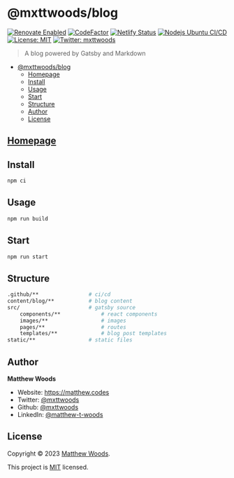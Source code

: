 <!-- @format -->

# @mxttwoods/blog

[![Renovate Enabled](https://img.shields.io/badge/renovate-enabled-brightgreen.svg)](https://renovatebot.com/)
[![CodeFactor](https://www.codefactor.io/repository/github/mxttwoods/blog/badge)](https://www.codefactor.io/repository/github/mxttwoods/blog)
[![Netlify Status](https://api.netlify.com/api/v1/badges/16a8cdbc-5655-4aeb-b6ed-ba6a41faca53/deploy-status)](https://app.netlify.com/sites/mxttwoods-blog/deploys)
[![Nodejs Ubuntu CI/CD](https://github.com/mxttwoods/blog/actions/workflows/ubuntu-latest.yml/badge.svg)](https://github.com/mxttwoods/blog/actions/workflows/ubuntu-latest.yml)
[![License: MIT](https://img.shields.io/badge/License-MIT-blue.svg)](LICENSE)
[![Twitter: mxttwoods](https://img.shields.io/twitter/follow/mxttwoods.svg?style=social)](https://twitter.com/mxttwoods)

> A blog powered by Gatsby and Markdown

- [@mxttwoods/blog](#mxttwoodsblog)
  - [Homepage](#homepage)
  - [Install](#install)
  - [Usage](#usage)
  - [Start](#start)
  - [Structure](#structure)
  - [Author](#author)
  - [License](#license)

## [Homepage](https://matthew.codes)

## Install

```bash
npm ci
```

## Usage

```bash
npm run build
```

## Start

```bash
npm run start
```

## Structure

```bash
.github/**                # ci/cd
content/blog/**           # blog content
src/                      # gatsby source
    components/**             # react components
    images/**                 # images
    pages/**                  # routes
    templates/**              # blog post templates
static/**                 # static files
```

## Author

**Matthew Woods**

- Website: <https://matthew.codes>
- Twitter: [@mxttwoods](https://twitter.com/mxttwoods)
- Github: [@mxttwoods](https://github.com/mxttwoods)
- LinkedIn: [@matthew-t-woods](https://linkedin.com/in/matthew-t-woods)

## License

Copyright © 2023 [Matthew Woods](https://github.com/mxttwoods).

This project is
[MIT](https://github.com/mxttwoods/blog/blob/master/LICENSE) licensed.
